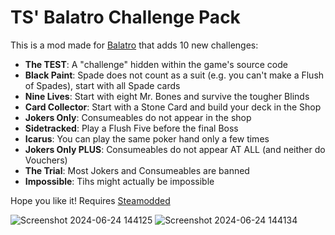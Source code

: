 # TS' Balatro Challenge Pack
This is a mod made for [Balatro](https://www.playbalatro.com/) that adds 10 new challenges:
- **The TEST**: A "challenge" hidden within the game's source code
- **Black Paint**: Spade does not count as a suit (e.g. you can't make a Flush of Spades), start with all Spade cards
- **Nine Lives**: Start with eight Mr. Bones and survive the tougher Blinds
- **Card Collector**: Start with a Stone Card and build your deck in the Shop
- **Jokers Only**: Consumeables do not appear in the shop
- **Sidetracked**: Play a Flush Five before the final Boss
- **Icarus**: You can play the same poker hand only a few times
- **Jokers Only PLUS**: Consumeables do not appear AT ALL (and neither do Vouchers)
- **The Trial**: Most Jokers and Consumeables are banned
- **Impossible**: Tihs might actually be impossible

Hope you like it! Requires [Steamodded](https://github.com/Steamopollys/Steamodded)

![Screenshot 2024-06-24 144125](https://github.com/TamerSoup625/balatro-challenge-pack/assets/107559799/674c9962-8274-49c4-abb0-da533886b5b7)
![Screenshot 2024-06-24 144134](https://github.com/TamerSoup625/balatro-challenge-pack/assets/107559799/3739b0a4-0fba-41ca-a8e6-175447808b3f)
